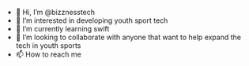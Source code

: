 - 👋 Hi, I’m @bizznesstech
- 👀 I’m interested in developing youth sport tech
- 🌱 I’m currently learning swift
- 💞️ I’m looking to collaborate with anyone that want to help expand the tech in youth sports
- 📫 How to reach me 

<!---
bizznesstech/bizznesstech is a ✨ special ✨ repository because its `README.md` (this file) appears on your GitHub profile.
You can click the Preview link to take a look at your changes.
--->
